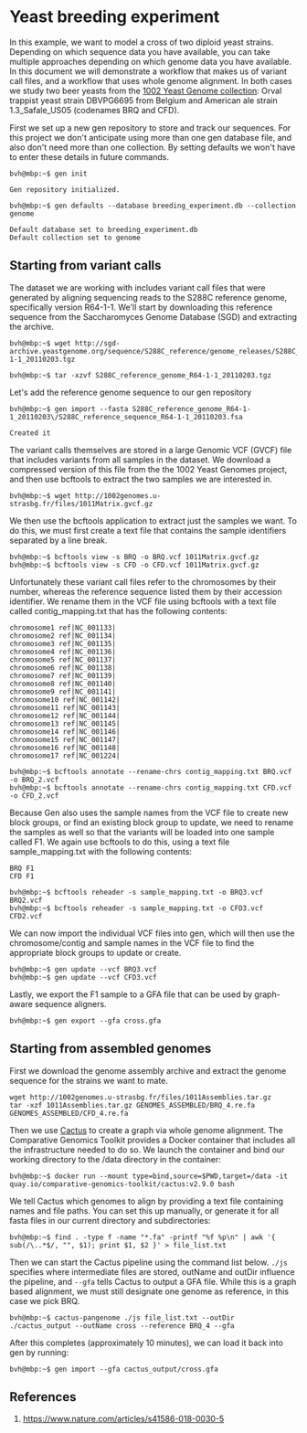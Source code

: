 # Yeast breeding experiment
In this example, we want to model a cross of two diploid yeast strains. Depending on which sequence data you have 
available, you can take multiple approaches depending on which genome data you have available. In this document we will
demonstrate a workflow that makes us of variant call files, and a workflow that uses whole genome alignment. In both
cases we study two beer yeasts from the [1002 Yeast Genome collection](http://1002genomes.u-strasbg.fr/): Orval 
trappist yeast strain DBVPG6695 from Belgium and American ale strain 1.3_Safale_US05 (codenames BRQ and CFD).

First we set up a new gen repository to store and track our sequences. For this project we don't anticipate using
more than one gen database file, and also don't need more than one collection. By setting defaults we won't have to
enter these details in future commands.

```console
bvh@mbp:~$ gen init

Gen repository initialized.
```
``` console
bvh@mbp:~$ gen defaults --database breeding_experiment.db --collection genome

Default database set to breeding_experiment.db
Default collection set to genome
```

## Starting from variant calls
The dataset we are working with includes variant call files that were generated by aligning sequencing reads to the
S288C reference genome, specifically version R64-1-1. We'll start by downloading this reference sequence from the
Saccharomyces Genome Database (SGD) and extracting the archive.

```console
bvh@mbp:~$ wget http://sgd-archive.yeastgenome.org/sequence/S288C_reference/genome_releases/S288C_reference_genome_R64-1-1_20110203.tgz
```
```console
bvh@mbp:~$ tar -xzvf S288C_reference_genome_R64-1-1_20110203.tgz 
```

Let's add the reference genome sequence to our gen repository

```console
bvh@mbp:~$ gen import --fasta S288C_reference_genome_R64-1-1_20110203\/S288C_reference_sequence_R64-1-1_20110203.fsa 

Created it
```

The variant calls themselves are stored in a large Genomic VCF (GVCF) file that includes variants from all samples in
the dataset. We download a compressed version of this file from the the 1002 Yeast Genomes project, and then use
bcftools to extract the two samples we are interested in.

```console
bvh@mbp:~$ wget http://1002genomes.u-strasbg.fr/files/1011Matrix.gvcf.gz
```

We then use the bcftools application to extract just the samples we want. To do this, we must first create a text file
that contains the sample identifiers separated by a line break.
```console
bvh@mbp:~$ bcftools view -s BRQ -o BRQ.vcf 1011Matrix.gvcf.gz 
bvh@mbp:~$ bcftools view -s CFD -o CFD.vcf 1011Matrix.gvcf.gz 
```

Unfortunately these variant call files refer to the chromosomes by their number, whereas the reference sequence listed
them by their accession identifier. We rename them in the VCF file using bcftools with a text file called
contig_mapping.txt that has the following contents:
```
chromosome1 ref|NC_001133|
chromosome2 ref|NC_001134|
chromosome3 ref|NC_001135|
chromosome4 ref|NC_001136|
chromosome5 ref|NC_001137|
chromosome6 ref|NC_001138|
chromosome7 ref|NC_001139|
chromosome8 ref|NC_001140|
chromosome9 ref|NC_001141|
chromosome10 ref|NC_001142|
chromosome11 ref|NC_001143|
chromosome12 ref|NC_001144|
chromosome13 ref|NC_001145|
chromosome14 ref|NC_001146|
chromosome15 ref|NC_001147|
chromosome16 ref|NC_001148|
chromosome17 ref|NC_001224|
```

```console
bvh@mbp:~$ bcftools annotate --rename-chrs contig_mapping.txt BRQ.vcf -o BRQ_2.vcf
bvh@mbp:~$ bcftools annotate --rename-chrs contig_mapping.txt CFD.vcf -o CFD_2.vcf
```

Because Gen also uses the sample names from the VCF file to create new block groups, or find an existing block group to
update, we need to rename the samples as well so that the variants will be loaded into one sample called F1. We again
use bcftools to do this, using a text file sample_mapping.txt with the following contents:
```
BRQ F1
CFD F1
```

```console
bvh@mbp:~$ bcftools reheader -s sample_mapping.txt -o BRQ3.vcf BRQ2.vcf
bvh@mbp:~$ bcftools reheader -s sample_mapping.txt -o CFD3.vcf CFD2.vcf
```

We can now import the individual VCF files into gen, which will then use the chromosome/contig and sample names in the
VCF file to find the appropriate block groups to update or create.

```console
bvh@mbp:~$ gen update --vcf BRQ3.vcf
bvh@mbp:~$ gen update --vcf CFD3.vcf
```

Lastly, we export the F1 sample to a GFA file that can be used by graph-aware sequence aligners.

```console
bvh@mbp:~$ gen export --gfa cross.gfa
```

## Starting from assembled genomes
First we download the genome assembly archive and extract the genome sequence for the strains we want to mate.

```
wget http://1002genomes.u-strasbg.fr/files/1011Assemblies.tar.gz
tar -xzf 1011Assemblies.tar.gz GENOMES_ASSEMBLED/BRQ_4.re.fa GENOMES_ASSEMBLED/CFD_4.re.fa
```

Then we use [Cactus](https://doi.org/10.1038/s41586-020-2871-y) to create a graph via whole genome alignment.
The Comparative Genomics Toolkit provides a Docker container that includes all the infrastructure needed to do so.
We launch the container and bind our working directory to the /data directory in the container:

```console
bvh@mbp:~$ docker run --mount type=bind,source=$PWD,target=/data -it quay.io/comparative-genomics-toolkit/cactus:v2.9.0 bash
```

We tell Cactus which genomes to align by providing a text file containing names and file paths. You can set this up
manually, or generate it for all fasta files in our current directory and subdirectories: 
 
```console
bvh@mbp:~$ find . -type f -name "*.fa" -printf "%f %p\n" | awk '{ sub(/\..*$/, "", $1); print $1, $2 }' > file_list.txt
```

Then we can start the Cactus pipeline using the command list below. `./js` specifies where intermediate files are stored,
outName and outDir influence the pipeline, and `--gfa` tells Cactus to output a GFA file. While this is a graph based
alignment, we must still designate one genome as reference, in this case we pick BRQ.
```console
bvh@mbp:~$ cactus-pangenome ./js file_list.txt --outDir ./cactus_output --outName cross --reference BRQ_4 --gfa
```

After this completes (approximately 10 minutes), we can load it back into gen by running:

```console
bvh@mbp:~$ gen import --gfa cactus_output/cross.gfa
```

## References
1) https://www.nature.com/articles/s41586-018-0030-5



